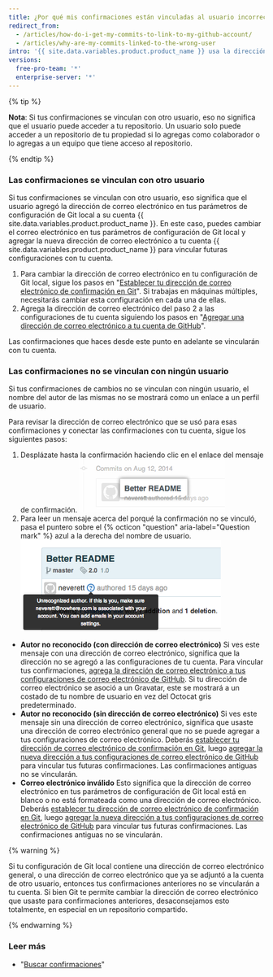 ```yaml
---
title: ¿Por qué mis confirmaciones están vinculadas al usuario incorrecto?
redirect_from:
  - /articles/how-do-i-get-my-commits-to-link-to-my-github-account/
  - /articles/why-are-my-commits-linked-to-the-wrong-user
intro: '{{ site.data.variables.product.product_name }} usa la dirección de correo electrónico en el encabezado de la confirmación para vincular la confirmación con un usuario de GitHub. Si tus confirmaciones se están vinculando con otro usuario, o no se están vinculando con ningún usuario, es posible que necesites cambiar tus parámetros de configuración de Git local, agregar una dirección de correo electrónico a las configuraciones de tu cuenta de correo electrónico, o ambos.'
versions:
  free-pro-team: '*'
  enterprise-server: '*'
---
```



{% tip %}

**Nota**: Si tus confirmaciones se vinculan con otro usuario, eso no significa que el usuario puede acceder a tu repositorio. Un usuario solo puede acceder a un repositorio de tu propiedad si lo agregas como colaborador o lo agregas a un equipo que tiene acceso al repositorio.

{% endtip %}

### Las confirmaciones se vinculan con otro usuario

Si tus confirmaciones se vinculan con otro usuario, eso significa que el usuario agregó la dirección de correo electrónico en tus parámetros de configuración de Git local a su cuenta {{ site.data.variables.product.product_name }}. En este caso, puedes cambiar el correo electrónico en tus parámetros de configuración de Git local y agregar la nueva dirección de correo electrónico a tu cuenta {{ site.data.variables.product.product_name }} para vincular futuras configuraciones con tu cuenta.

1. Para cambiar la dirección de correo electrónico en tu configuración de Git local, sigue los pasos en "[Establecer tu dirección de correo electrónico de confirmación en Git](/articles/setting-your-commit-email-address)". Si trabajas en máquinas múltiples, necesitarás cambiar esta configuración en cada una de ellas.
2. Agrega la dirección de correo electrónico del paso 2 a las configuraciones de tu cuenta siguiendo los pasos en "[Agregar una dirección de correo electrónico a tu cuenta de GitHub](/articles/adding-an-email-address-to-your-github-account)".

Las confirmaciones que haces desde este punto en adelante se vincularán con tu cuenta.

### Las confirmaciones no se vinculan con ningún usuario

Si tus confirmaciones de cambios no se vinculan con ningún usuario, el nombre del autor de las mismas no se mostrará como un enlace a un perfil de usuario.

Para revisar la dirección de correo electrónico que se usó para esas confirmaciones y conectar las confirmaciones con tu cuenta, sigue los siguientes pasos:

1. Desplázate hasta la confirmación haciendo clic en el enlace del mensaje de confirmación. ![Enlace de mensaje de confirmación](/assets/images/help/commits/commit-msg-link.png)
2. Para leer un mensaje acerca del porqué la confirmación no se vinculó, pasa el puntero sobre el {% octicon "question" aria-label="Question mark" %} azul a la derecha del nombre de usuario. ![Mensaje de confirmación con el puntero](/assets/images/help/commits/commit-hover-msg.png)

  - **Autor no reconocido (con dirección de correo electrónico)** Si ves este mensaje con una dirección de correo electrónico, significa que la dirección no se agregó a las configuraciones de tu cuenta. Para vincular tus confirmaciones, [agrega la dirección de correo electrónico a tus configuraciones de correo electrónico de GitHub](/articles/adding-an-email-address-to-your-github-account). Si tu dirección de correo electrónico se asoció a un Gravatar, este se mostrará a un costado de tu nombre de usuario en vez del Octocat gris predeterminado.
  - **Autor no reconocido (sin dirección de correo electrónico)** Si ves este mensaje sin una dirección de correo electrónico, significa que usaste una dirección de correo electrónico general que no se puede agregar a tus configuraciones de correo electrónico. Deberás [establecer tu dirección de correo electrónico de confirmación en Git](/articles/setting-your-commit-email-address), luego [agregar la nueva dirección a tus configuraciones de correo electrónico de GitHub](/articles/adding-an-email-address-to-your-github-account) para vincular tus futuras confirmaciones. Las confirmaciones antiguas no se vincularán.
  - **Correo electrónico inválido** Esto significa que la dirección de correo electrónico en tus parámetros de configuración de Git local está en blanco o no está formateada como una dirección de correo electrónico. Deberás [establecer tu dirección de correo electrónico de confirmación en Git](/articles/setting-your-commit-email-address), luego [agregar la nueva dirección a tus configuraciones de correo electrónico de GitHub](/articles/adding-an-email-address-to-your-github-account) para vincular tus futuras confirmaciones. Las confirmaciones antiguas no se vincularán.

{% warning %}

Si tu configuración de Git local contiene una dirección de correo electrónico general, o una dirección de correo electrónico que ya se adjuntó a la cuenta de otro usuario, entonces tus confirmaciones anteriores no se vincularán a tu cuenta. Si bien Git te permite cambiar la dirección de correo electrónico que usaste para confirmaciones anteriores, desaconsejamos esto totalmente, en especial en un repositorio compartido.

{% endwarning %}

### Leer más

* "[Buscar confirmaciones](/articles/searching-commits)"

